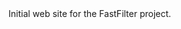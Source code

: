 <html>
<head>
<title>FastFilter</title>
</head>
<body>
Initial web site for the FastFilter project.
</body>
</html>
